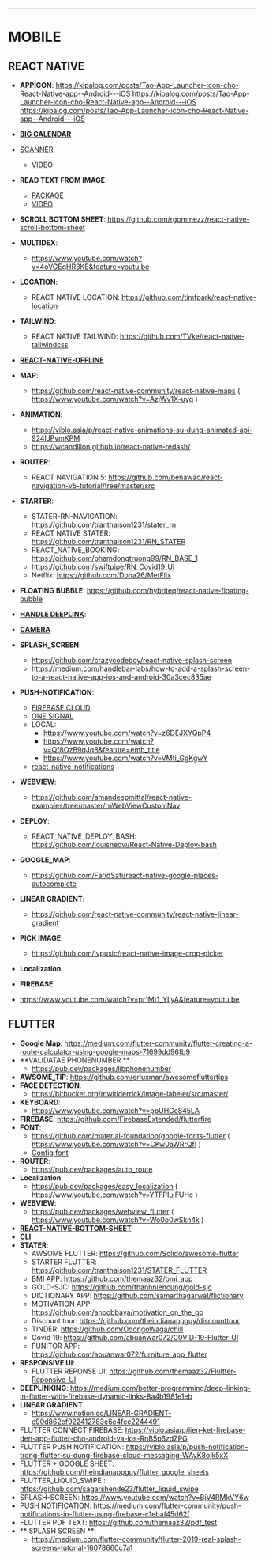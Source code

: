 ---
# MOBILE 
## REACT NATIVE
- **APPICON**: https://kipalog.com/posts/Tao-App-Launcher-icon-cho-React-Native-app--Android---iOS https://kipalog.com/posts/Tao-App-Launcher-icon-cho-React-Native-app--Android---iOS https://kipalog.com/posts/Tao-App-Launcher-icon-cho-React-Native-app--Android---iOS
- [**BIG CALENDAR**](https://github.com/llotheo/react-native-big-calendar)
- [SCANNER](https://github.com/Shyn-packages/react-native-qrcode-scanner)
  - [VIDEO](https://www.youtube.com/watch?v=e7qf9UJvoC0)
- **READ TEXT FROM IMAGE**: 
  - [PACKAGE](https://www.npmjs.com/package/react-native-tesseract-ocr)
  - [VIDEO](https://www.youtube.com/watch?v=KAAS1oGddUk)
- **SCROLL BOTTOM SHEET**: https://github.com/rgommezz/react-native-scroll-bottom-sheet
- **MULTIDEX**:
     - https://www.youtube.com/watch?v=4oVGEgHR3KE&feature=youtu.be
- **LOCATION**:
    - REACT NATIVE LOCATION: https://github.com/timfpark/react-native-location
- **TAILWIND**:
    - REACT NATIVE TAILWIND: https://github.com/TVke/react-native-tailwindcss
- [**REACT-NATIVE-OFFLINE**](https://github.com/rgommezz/react-native-offline)
- **MAP**: 
     - https://github.com/react-native-community/react-native-maps ( https://www.youtube.com/watch?v=AzjWv1X-uyg )
- **ANIMATION**:
     - https://viblo.asia/p/react-native-animations-su-dung-animated-api-924lJPvmKPM
     - https://wcandillon.github.io/react-native-redash/
- **ROUTER**: 
     - REACT NAVIGATION 5: https://github.com/benawad/react-navigation-v5-tutorial/tree/master/src

- **STARTER**:
     - STATER-RN-NAVIGATION: https://github.com/tranthaison1231/stater_rn
     - REACT NATIVE STATER: https://github.com/tranthaison1231/RN_STATER
     - REACT_NATIVE_BOOKING: https://github.com/phamdongtruong99/RN_BASE_1
     - https://github.com/swiftpipe/RN_Covid19_UI
     - Netflix: https://github.com/Doha26/MetFlix
- **FLOATING BUBBLE**:     https://github.com/hybriteq/react-native-floating-bubble
- **[HANDLE DEEPLINK](https://reactnavigation.org/docs/en/use-linking.html)**:
- **[CAMERA](https://github.com/nartc/react-native-camera)**
- **SPLASH_SCREEN**:
     - https://github.com/crazycodeboy/react-native-splash-screen
     - https://medium.com/handlebar-labs/how-to-add-a-splash-screen-to-a-react-native-app-ios-and-android-30a3cec835ae
- **PUSH-NOTIFICATION**:
     - [FIREBASE CLOUD](https://www.youtube.com/watch?v=03-A9HdyB-Y)
     - [ONE SIGNAL](https://www.youtube.com/watch?v=Sx-KapT-_DU)
     - LOCAL: 
          - https://www.youtube.com/watch?v=z6DEJXYQpP4
          - https://www.youtube.com/watch?v=Qf8OzB9qJq8&feature=emb_title
          - https://www.youtube.com/watch?v=VMti_GgKgwY
     - [react-native-notifications](https://github.com/wix/react-native-notifications)
- **WEBVIEW**: 
     - https://github.com/amandeepmittal/react-native-examples/tree/master/rnWebViewCustomNav
- **DEPLOY**:
     - REACT_NATIVE_DEPLOY_BASH: https://github.com/louisneovi/React-Native-Deploy-bash
- **GOOGLE_MAP**:
     - https://github.com/FaridSafi/react-native-google-places-autocomplete
- **LINEAR GRADIENT**: 
     - https://github.com/react-native-community/react-native-linear-gradient
- **PICK IMAGE**: 
     - https://github.com/ivpusic/react-native-image-crop-picker
- **Localization**:
- **FIREBASE**: 
 - https://www.youtube.com/watch?v=pr1Mt1_YLyA&feature=youtu.be
## FLUTTER
- **Google Map**: https://medium.com/flutter-community/flutter-creating-a-route-calculator-using-google-maps-71699dd96fb9
- **VALIDATAE PHONENUMBER **
     - https://pub.dev/packages/libphonenumber
- **AWSOME_TIP**:
     https://github.com/erluxman/awesomefluttertips
- **FACE DETECTION**:
     - https://bitbucket.org/mwitiderrick/image-labeler/src/master/
- **KEYBOARD**:
     - https://www.youtube.com/watch?v=ppUHGc845LA
- **FIREBASE**: https://github.com/FirebaseExtended/flutterfire
- **FONT**:
     - https://github.com/material-foundation/google-fonts-flutter ( https://www.youtube.com/watch?v=CKw0aWRrQfI )
     - [Config font](https://www.youtube.com/watch?v=G5hXICK7WK8)
- **ROUTER**: 
     - https://pub.dev/packages/auto_route
- **Localization**:
     - https://pub.dev/packages/easy_localization ( https://www.youtube.com/watch?v=YTFPIujFUHc )
- **WEBVIEW**: 
     - https://pub.dev/packages/webview_flutter ( https://www.youtube.com/watch?v=Wo0o0wSkn4k )
- [**REACT-NATIVE-BOTTOM-SHEET**](https://github.com/gorhom/react-native-bottom-sheet)
- **CLI**: 
- **STATER**:
     - AWSOME FLUTTER: https://github.com/Solido/awesome-flutter
     - STARTER FLUTTER: https://github.com/tranthaison1231/STATER_FLUTTER
     - BMI APP: https://github.com/themaaz32/bmi_app
     - GOLD-SJC:  https://github.com/thanhniencung/gold-sjc
     - DICTIONARY APP: https://github.com/samarthagarwal/flictionary
     - MOTIVATION APP: https://github.com/anoobbava/motivation_on_the_go
     - Discount tour: https://github.com/theindianappguy/discounttour
     - TINDER: https://github.com/OdongoWaga/chill
     - Covid 19: https://github.com/abuanwar072/C0VID-19-Flutter-UI
     - FUNITOR APP: https://github.com/abuanwar072/furniture_app_flutter
- **RESPONSIVE UI**:
     - FLUTTER REPONSE UI: https://github.com/themaaz32/Flultter-Reponsive-UI
- **DEEPLINKING**: https://medium.com/better-programming/deep-linking-in-flutter-with-firebase-dynamic-links-8a4b1981e1eb
- **LINEAR GRADIENT**
     - https://www.notion.so/LINEAR-GRADIENT-c90d862ef922412783e6c4fcc2244491
- FLUTTER CONNECT FIREBASE: https://viblo.asia/p/lien-ket-firebase-den-app-flutter-cho-android-va-ios-RnB5p6zdZPG
- FLUTTER PUSH NOTIFICATION: https://viblo.asia/p/push-notification-trong-flutter-su-dung-firebase-cloud-messaging-WAyK8ojk5xX
- FLUTTER + GOOGLE SHEET: https://github.com/theindianappguy/flutter_google_sheets 
- FLUTTER_LIQUID_SWIPE : https://github.com/sagarshende23/flutter_liquid_swipe
- SPLASH-SCREEN: https://www.youtube.com/watch?v=BjV4RMkVY6w
- PUSH NOTIFICATION: https://medium.com/flutter-community/push-notifications-in-flutter-using-firebase-c1ebaf45d62f
- FLUTTER PDF TEXT: https://github.com/themaaz32/pdf_test
- ** SPLASH SCREEN **: 
     - https://medium.com/flutter-community/flutter-2019-real-splash-screens-tutorial-16078660c7a1
